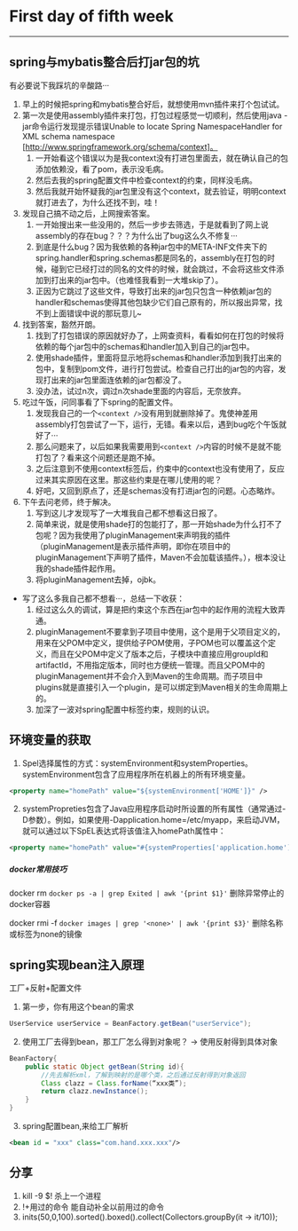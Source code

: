 First day of fifth week
=

---

## spring与mybatis整合后打jar包的坑
有必要说下我踩坑的辛酸路···
1. 早上的时候把spring和mybatis整合好后，就想使用mvn插件来打个包试试。
2. 第一次是使用assembly插件来打包，打包过程感觉一切顺利，然后使用java -jar命令运行发现提示错误Unable to locate Spring NamespaceHandler for XML schema namespace [http://www.springframework.org/schema/context]。
    1. 一开始看这个错误以为是我context没有打进包里面去，就在确认自己的包添加依赖没，看了pom，表示没毛病。
    2. 然后去我的spring配置文件中检查context的约束，同样没毛病。
    3. 然后我就开始怀疑我的jar包里没有这个context，就去验证，明明context就打进去了，为什么还找不到，哇！
3. 发现自己搞不动之后，上网搜索答案。
    1. 一开始搜出来一些没用的，然后一步步去筛选，于是就看到了网上说assembly的存在bug？？？为什么出了bug这么久不修复···
    2. 到底是什么bug？因为我依赖的各种jar包中的META-INF文件夹下的spring.handler和spring.schemas都是同名的，assembly在打包的时候，碰到它已经打过的同名的文件的时候，就会跳过，不会将这些文件添加到打出来的jar包中。（也难怪我看到一大堆skip了）。
    3. 正因为它跳过了这些文件，导致打出来的jar包只包含一种依赖jar包的handler和schemas使得其他包缺少它们自己原有的，所以报出异常，找不到上面错误中说的那玩意儿~
4. 找到答案，豁然开朗。
    1. 找到了打包错误的原因就好办了，上网查资料，看看如何在打包的时候将依赖的每个jar包中的schemas和handler加入到自己的jar包中。
    2. 使用shade插件，里面将显示地将schemas和handler添加到我打出来的包中，复制到pom文件，进行打包尝试。检查自己打出的jar包的内容，发现打出来的jar包里面连依赖的jar包都没了。
    3. 没办法，试过n次，调过n次shade里面的内容后，无奈放弃。
5. 吃过午饭，问同事看了下spring的配置文件。
    1. 发现我自己的一个`<context />`没有用到就删除掉了。鬼使神差用assembly打包尝试了一下，运行，无错。看来以后，遇到bug吃个午饭就好了···
    2. 那么问题来了，以后如果我需要用到`<context />`内容的时候不是就不能打包了？看来这个问题还是跑不掉。
    3. 之后注意到不使用context标签后，约束中的context也没有使用了，反应过来其实原因在这里。那这些约束是在哪儿使用的呢？
    4. 好吧，又回到原点了，还是schemas没有打进jar包的问题。心态略炸。
6. 下午去问老师，终于解决。
    1. 写到这儿才发现写了一大堆我自己都不想看这日报了。
    2. 简单来说，就是使用shade打的包能打了，那一开始shade为什么打不了包呢？因为我使用了pluginManagement来声明我的插件（pluginManagement是表示插件声明，即你在项目中的pluginManagement下声明了插件，Maven不会加载该插件。），根本没让我的shade插件起作用。
    3. 将pluginManagement去掉，ojbk。

* 写了这么多我自己都不想看···，总结一下收获：
    1. 经过这么久的调试，算是把约束这个东西在jar包中的起作用的流程大致弄通。
    2. pluginManagement不要拿到子项目中使用，这个是用于父项目定义的，用来在父POM中定义，提供给子POM使用，子POM也可以覆盖这个定义，而且在父POM中定义了版本之后，子模块中直接应用groupId和artifactId，不用指定版本，同时也方便统一管理。而且父POM中的pluginManagement并不会介入到Maven的生命周期。而子项目中plugins就是直接引入一个plugin，是可以绑定到Maven相关的生命周期上的。
    3. 加深了一波对spring配置中标签约束，规则的认识。

## 环境变量的获取
1. Spel选择属性的方式：systemEnvironment和systemProperties。systemEnvironment包含了应用程序所在机器上的所有环境变量。
```xml
<property name="homePath" value="${systemEnvironment['HOME']}" />
```
2. systemPropreties包含了Java应用程序启动时所设置的所有属性（通常通过-D参数）。例如，如果使用-Dapplication.home=/etc/myapp，来启动JVM，就可以通过以下SpEL表达式将该值注入homePath属性中：
```xml
<property name="homePath" value="#{systemProperties['application.home']}" />
```

##### docker常用技巧
docker rm `docker ps -a | grep Exited | awk '{print $1}'`   删除异常停止的docker容器

docker rmi -f  `docker images | grep '<none>' | awk '{print $3}'`  删除名称或标签为none的镜像


## spring实现bean注入原理
工厂+反射+配置文件

1. 第一步，你有用这个bean的需求
```java
UserService userService = BeanFactory.getBean("userService");
```
2. 使用工厂去得到bean，那工厂怎么得到对象呢？ -> 使用反射得到具体对象
```java 
BeanFactory{
    public static Object getBean(String id){
        //先去解析xml，了解到映射的是哪个类，之后通过反射得到对象返回
        Class clazz = Class.forName(“xxx类”);
        return clazz.newInstance();
    }
}
```
3. spring配置bean,来给工厂解析
```xml
<bean id = "xxx" class="com.hand.xxx.xxx"/>
```


## 分享
1. kill -9 $! 杀上一个进程
2. !+用过的命令 能自动补全以前用过的命令
3. inits(50,0,100).sorted().boxed().collect(Collectors.groupBy(it -> it/10));
